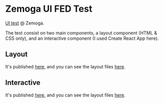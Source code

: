 # Zemoga UI FED Test

[UI test](https://github.com/zemoga/ui-test) @ Zemoga.

The test consist on two main components, a layout component (HTML & CSS only), and an interactive component (I used Create React App here).

## Layout

It's published [here](https://zemoga-fed-ui-test-layout.netlify.app/), and you can see the layout files [here](https://github.com/demarchenac/zemoga-fed-ui-test/tree/layout).

## Interactive

It's published [here](https://zemoga-fed-ui-test-interactive.netlify.app/home), and you can see the layout files [here](https://github.com/demarchenac/zemoga-fed-ui-test/tree/interactive).
